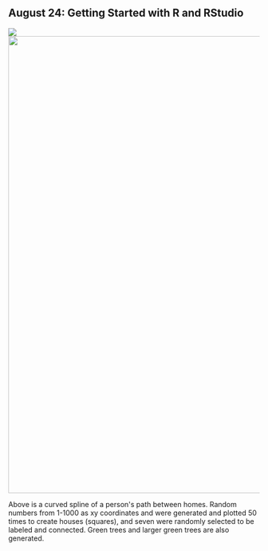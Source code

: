 ## August 24: Getting Started with R and RStudio
![](challenge_question.png)
<img src="challenge_question.png" width="587" height="917"/>

Above is a curved spline of a person's path between homes. Random numbers from 1-1000 as xy coordinates and were generated and plotted 50 times to create houses (squares), and seven were randomly selected to be labeled and connected. Green trees and larger green trees are also generated.
